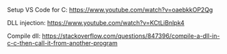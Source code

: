 
Setup VS Code for C:
https://www.youtube.com/watch?v=oaebkkOP2Qg

DLL injection: 
https://www.youtube.com/watch?v=KCtLiBnlpk4


Compile dll:
https://stackoverflow.com/questions/847396/compile-a-dll-in-c-c-then-call-it-from-another-program